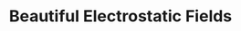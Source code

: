 ---
layout: post
title: Beautiful Electrostatic Fields
external: [[apple, 'itunes.apple.com/us/app/electrostatic-fields/id615911599?mt=8']]
short: efields 
team: 1
specs: [[code, 'Objective-C++, OpenGL ES']]
---
